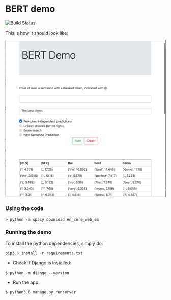 # BERT demo
[![Build Status](https://semaphoreci.com/api/v1/projects/eef617cc-9864-43de-b70f-b4d58e7002b2/2588073/badge.svg)](https://semaphoreci.com/danyaljj/bert-analogies)

This is how it should look like: 

![](bert-demo2.png)


### Using the code 

```
> python -m spacy download en_core_web_sm
```

### Running the demo 
To install the python dependencies, simply do: 
```python 
pip3.6 install -r requirements.txt
```

- Check if Django is installed:
 ```
 $ python -m django --version
 ```
 
 - Run the app: 
```
$ python3.6 manage.py runserver
```





